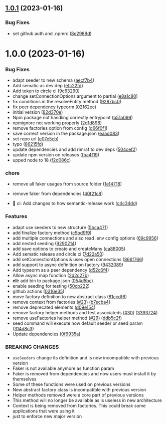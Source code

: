 ## [1.0.1](https://github.com/paralo-official/typeorm-seeding/compare/v1.0.0...v1.0.1) (2023-01-16)


### Bug Fixes

* set github auth and .npmrc ([8e2989d](https://github.com/paralo-official/typeorm-seeding/commit/8e2989d8433e6a99fdc5f92685b9a4289e27005d))

# 1.0.0 (2023-01-16)


### Bug Fixes

* adapt seeder to  new schema ([aecf7b4](https://github.com/paralo-official/typeorm-seeding/commit/aecf7b46d40221d00d11ae15d40e36bc8c3293c0))
* Add sematic as dev dep ([efc22fd](https://github.com/paralo-official/typeorm-seeding/commit/efc22fd56001e8c88c7a91d62ece565eaa1ff3bb))
* Add token to circle ci ([9c63290](https://github.com/paralo-official/typeorm-seeding/commit/9c63290f566d1d428910c3f1dbcedc9266fc7eca))
* change setConnectionOptions argument to partial ([e8a1c80](https://github.com/paralo-official/typeorm-seeding/commit/e8a1c802cdb2d37d497ac54b2178bd372d6c06ec))
* fix conditions in the resolveEntity method ([9287bc0](https://github.com/paralo-official/typeorm-seeding/commit/9287bc036e7285d6dde154db0ee935bee5c8ad99))
* fix peer dependency typeorm ([02162ec](https://github.com/paralo-official/typeorm-seeding/commit/02162eca0acd6a9f1b55be2dea6f0f4803fc697a))
* initial version ([82d370e](https://github.com/paralo-official/typeorm-seeding/commit/82d370e4a057fa6588dfcdc1cb968ae50c2df957))
* Npm package not handling correctly entrypoint ([b51a099](https://github.com/paralo-official/typeorm-seeding/commit/b51a099d20a7df30f017693852b15ced7587f04a))
* npmignore not working properly ([2d1d898](https://github.com/paralo-official/typeorm-seeding/commit/2d1d8986351ec647f88df7f3a72c37b149826fa3))
* remove factories option from config ([d66f0f1](https://github.com/paralo-official/typeorm-seeding/commit/d66f0f184479eeca3fde1b3c5438ee17223ffa2f))
* save correct version in the package.json ([eaad083](https://github.com/paralo-official/typeorm-seeding/commit/eaad083fa088d82f5b57392ec4fd850c4b86ec15))
* set repo url ([e07e5cb](https://github.com/paralo-official/typeorm-seeding/commit/e07e5cb003fa07c6240bbe92a09e793725a7a035))
* typo ([86215fd](https://github.com/paralo-official/typeorm-seeding/commit/86215fd5caca155eef273dbe1ce6db7c719bdd0d))
* update dependencies and add rimraf to dev deps ([504cef2](https://github.com/paralo-official/typeorm-seeding/commit/504cef2f94b1b8e2e47d6bfa6e0bb1e8325490e2))
* update npm version on releases ([fba4f19](https://github.com/paralo-official/typeorm-seeding/commit/fba4f19d24832eb039896583b6895df96958f2e7))
* upped node to 18 ([f2d086c](https://github.com/paralo-official/typeorm-seeding/commit/f2d086c6cdcbb3d2b575a813c69f91a625048f2d))


### chore

* remove all faker usages from source folder ([1e14718](https://github.com/paralo-official/typeorm-seeding/commit/1e1471829c4b707fa8f0c9cb44289438ea4a1f85))
* remove faker from dependencies ([40f21c8](https://github.com/paralo-official/typeorm-seeding/commit/40f21c86d5bab714581821f80480f091a91b6cf6))


* :construction_worker: ci: Add changes to how semantic-release work ([c4c34dd](https://github.com/paralo-official/typeorm-seeding/commit/c4c34dd55882a445992882398c5da74459322a77))


### Features

* adapt use seeders to new structure ([5bca471](https://github.com/paralo-official/typeorm-seeding/commit/5bca471339a3f8ccdc461160eb3f6c7d551daeab))
* add finalize factory method ([c5bd9f9](https://github.com/paralo-official/typeorm-seeding/commit/c5bd9f974127dc56bcff179f01b58e9bb6047de5))
* add multiple connections and also read .env config options ([69c9956](https://github.com/paralo-official/typeorm-seeding/commit/69c99569f3f19d448db4b5d00c64d037e72f1442))
* add nested seeding ([9290214](https://github.com/paralo-official/typeorm-seeding/commit/92902144d259925a23e65035a1452d20739dee63))
* add save options to create and createMany ([ca88005](https://github.com/paralo-official/typeorm-seeding/commit/ca88005775d0aa37d1668d458ad17d260b192499))
* Add sematic release and circle ci ([7d22a50](https://github.com/paralo-official/typeorm-seeding/commit/7d22a500039327b14e0bed62fd74309f990c7d2b))
* add setConnectionOptions & uses open connections ([866f766](https://github.com/paralo-official/typeorm-seeding/commit/866f7663908639804be512ca1e3874977d298ce4))
* add support to async definition on factory ([9432089](https://github.com/paralo-official/typeorm-seeding/commit/9432089394b027552c12dc0a1dcb5f706cb6c107))
* Add typeorm as a peer dependency ([d52c6f4](https://github.com/paralo-official/typeorm-seeding/commit/d52c6f438faca7b26f6c7f10d36190dcb634d0f3))
* Allow async map function ([2d2c27b](https://github.com/paralo-official/typeorm-seeding/commit/2d2c27bfb6d208a4507169a9e9fa41e8e3680072))
* **cli:** add bin to package.json ([054d5bc](https://github.com/paralo-official/typeorm-seeding/commit/054d5bc538c4b2ab78f00d8be83886b41189b76b))
* enable seeding for testing ([50cb222](https://github.com/paralo-official/typeorm-seeding/commit/50cb22281e44e638ce7fff64818fd4ae8a9be868))
* github actions ([0316e35](https://github.com/paralo-official/typeorm-seeding/commit/0316e3520e93a4ba25b40199772b2357e7294bd8))
* move factory definition to new abstract class ([81ccdf6](https://github.com/paralo-official/typeorm-seeding/commit/81ccdf6d295c9d36b68c803dffc197c84605a53b))
* remove context from factories ([#23](https://github.com/paralo-official/typeorm-seeding/issues/23)) ([b7ecba4](https://github.com/paralo-official/typeorm-seeding/commit/b7ecba4d4064525cd4f02da783ef885a12af08a2))
* remove deprecated elements ([d09e154](https://github.com/paralo-official/typeorm-seeding/commit/d09e15479cbb49214a81ef5ef49bef6f6adce3a4))
* remove factory helper methods and test associateds ([#30](https://github.com/paralo-official/typeorm-seeding/issues/30)) ([3393724](https://github.com/paralo-official/typeorm-seeding/commit/3393724fe85bb59437ea9b307768ac157d70ec19))
* remove useFactories helper method ([#29](https://github.com/paralo-official/typeorm-seeding/issues/29)) ([ddb5c2f](https://github.com/paralo-official/typeorm-seeding/commit/ddb5c2f6576bdcde72cabb876a43013aff303e01))
* seed command will execute now default seeder or seed param ([314d8c3](https://github.com/paralo-official/typeorm-seeding/commit/314d8c30e3ec59cc02074a3846e5df773f337bc6))
* Update dependencies ([0f9935a](https://github.com/paralo-official/typeorm-seeding/commit/0f9935a9cef90bec2c971d37b31758ab0d112779))


### BREAKING CHANGES

* `useSeeders` change its definition and is now incompatible with previous version
* Faker is not available anymore as function param
* Faker is removed from dependencies and now users must install it by themselves
* Some of these functions were used on previous versions
* New abstract factory class is incompatible with previous version
* Helper methods removed were a core part of previous versions
* This method will no longer be available as is useless in new architecture
* Context is being removed from factories. This could break some applications that were using it
* just to enforce new major version
